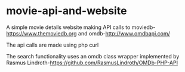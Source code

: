 # movie-api-and-website


A simple movie details website making API calls to moviedb-https://www.themoviedb.org and omdb-http://www.omdbapi.com/

The api calls are made using php curl

The search functionality uses an omdb class wrapper implemented by Rasmus Lindroth-https://github.com/RasmusLindroth/OMDb-PHP-API




